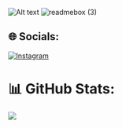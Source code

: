 ![Alt text](https://spotify-recently-played-readme.vercel.app/api?user=w1f4dwd05mrpemccsz6by5bu4)
![readmebox (3)](https://github.com/ainxgans/ainxgans/assets/71548744/90b7da8b-abd4-47b8-9a81-fa0f75b12e9c)

## 🌐 Socials:
[![Instagram](https://img.shields.io/badge/Instagram-%23E4405F.svg?logo=Instagram&logoColor=white)](https://instagram.com/maulana_1.0) 

# 📊 GitHub Stats:
![](https://github-readme-stats.vercel.app/api/top-langs/?username=ainxgans&theme=onedark&hide_border=false&include_all_commits=true&count_private=true&layout=pie)

